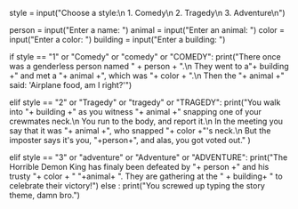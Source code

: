 style = input("Choose a style:\n 1. Comedy\n 2. Tragedy\n 3. Adventure\n")

person = input("Enter a name: ")
animal = input("Enter an animal: ")
color = input("Enter a color: ")
building = input("Enter a building: ")

if style == "1" or "Comedy" or "comedy" or "COMEDY":
  print("There once was a genderless person named " + person + ".\n They went to a"+ building +" and met a "+ animal +", which was "+ color + ".\n Then the "+ animal +" said: 'Airplane food, am I right?'")

elif style == "2" or "Tragedy" or "tragedy" or "TRAGEDY":
  print("You walk into "+ building +" as you witness "+ animal +" snapping one of your crewmates neck.\n You run to the body, and report it.\n In the meeting you say that it was "+ animal +", who snapped "+ color +"'s neck.\n But the imposter says it's you, "+person+", and alas, you got voted out." )

elif style == "3" or "adventure" or "Adventure" or "ADVENTURE":
  print("The Horrible Demon King has finaly been defeated by "+ person +" and his trusty "+ color + " "+animal+ ". They are gathering at the " + building+ " to celebrate their victory!")
else :
  print("You screwed up typing the story theme, damn bro.")
